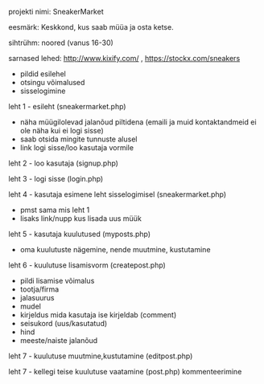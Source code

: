 
projekti nimi: SneakerMarket


eesmärk: Keskkond, kus saab müüa ja osta ketse. 


sihtrühm: noored (vanus 16-30)


sarnased lehed: http://www.kixify.com/ , https://stockx.com/sneakers
 * pildid esilehel
 * otsingu võimalused
 * sisselogimine




leht 1 - esileht (sneakermarket.php)
 * näha müügilolevad jalanõud piltidena (emaili ja muid kontaktandmeid ei ole näha kui ei logi sisse)
 * saab otsida mingite tunnuste alusel
 * link logi sisse/loo kasutaja vormile

leht 2 - loo kasutaja (signup.php)

leht 3 - logi sisse (login.php)
 
leht 4 - kasutaja esimene leht sisselogimisel (sneakermarket.php)
 * pmst sama mis leht 1
 * lisaks link/nupp kus lisada uus müük

leht 5 - kasutaja kuulutused (myposts.php)
 * oma kuulutuste nägemine, nende muutmine, kustutamine

leht 6 - kuulutuse lisamisvorm (createpost.php)
 * pildi lisamise võimalus
 * tootja/firma
 * jalasuurus
 * mudel
 * kirjeldus mida kasutaja ise kirjeldab (comment)
 * seisukord (uus/kasutatud)
 * hind
 * meeste/naiste jalanõud
 
leht 7 - kuulutuse muutmine,kustutamine (editpost.php)

leht 7 - kellegi teise kuulutuse vaatamine (post.php)
 kommenteerimine


 


 
 
 
 
 
 
 
 
 
 
 
 
 
 
 
 
 